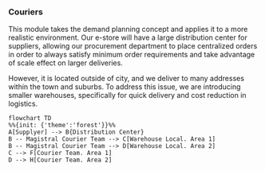 ### Couriers

This module takes the demand planning concept and applies it to a more realistic environment.
Our e-store will have a large distribution center for suppliers, allowing our procurement department to place centralized 
orders in order to always satisfy minimum order requirements and take advantage of scale effect on larger deliveries.

However, it is located outside of city, and we deliver to many addresses within the town and suburbs.
To address this issue, we are introducing smaller warehouses, specifically for quick delivery and cost reduction in logistics.

```mermaid
flowchart TD
%%{init: {'theme':'forest'}}%%
A[Supplyer] --> B{Distribution Center}
B -- Magistral Courier Team --> C[Warehouse Local. Area 1]
B -- Magistral Courier Team --> D[Warehouse Local. Area 2]
C --> F[Courier Team. Area 1]
D --> H[Courier Team. Area 2]
```